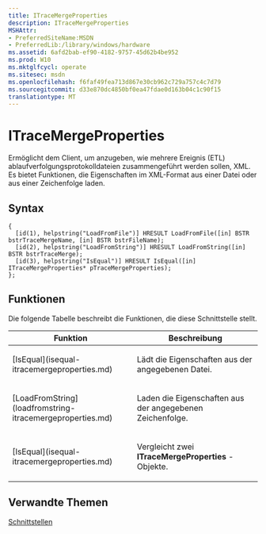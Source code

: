 ```yaml
---
title: ITraceMergeProperties
description: ITraceMergeProperties
MSHAttr:
- PreferredSiteName:MSDN
- PreferredLib:/library/windows/hardware
ms.assetid: 6afd2bab-ef90-4182-9757-45d62b4be952
ms.prod: W10
ms.mktglfcycl: operate
ms.sitesec: msdn
ms.openlocfilehash: f6faf49fea713d867e30cb962c729a757c4c7d79
ms.sourcegitcommit: d33e870dc4850bf0ea47fdae0d163b04c1c90f15
translationtype: MT
---
```

# <a name="itracemergeproperties"></a>ITraceMergeProperties


Ermöglicht dem Client, um anzugeben, wie mehrere Ereignis (ETL) ablaufverfolgungsprotokolldateien zusammengeführt werden sollen, XML. Es bietet Funktionen, die Eigenschaften im XML-Format aus einer Datei oder aus einer Zeichenfolge laden.

## <a name="syntax"></a>Syntax


``` syntax
{
  [id(1), helpstring("LoadFromFile")] HRESULT LoadFromFile([in] BSTR bstrTraceMergeName, [in] BSTR bstrFileName);
  [id(2), helpstring("LoadFromString")] HRESULT LoadFromString([in] BSTR bstrTraceMerge);
  [id(3), helpstring("IsEqual")] HRESULT IsEqual([in] ITraceMergeProperties* pTraceMergeProperties);
};
```

## <a name="functions"></a>Funktionen


Die folgende Tabelle beschreibt die Funktionen, die diese Schnittstelle stellt.

<table>
<colgroup>
<col width="50%" />
<col width="50%" />
</colgroup>
<thead>
<tr class="header">
<th>Funktion</th>
<th>Beschreibung</th>
</tr>
</thead>
<tbody>
<tr class="odd">
<td><p>[IsEqual](isequal-itracemergeproperties.md)</p></td>
<td><p>Lädt die Eigenschaften aus der angegebenen Datei.</p></td>
</tr>
<tr class="even">
<td><p>[LoadFromString](loadfromstring-itracemergeproperties.md)</p></td>
<td><p>Laden die Eigenschaften aus der angegebenen Zeichenfolge.</p></td>
</tr>
<tr class="odd">
<td><p>[IsEqual](isequal-itracemergeproperties.md)</p></td>
<td><p>Vergleicht zwei <strong>ITraceMergeProperties</strong> -Objekte.</p></td>
</tr>
</tbody>
</table>

 

## <a name="related-topics"></a>Verwandte Themen


[Schnittstellen](interfaces-wprcontrol.md)

 

 







